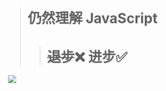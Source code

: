 ># 仍然理解 **JavaScript**
>># ~~退步~~❌ **进步**✅ 

<!-- profile-3d-contrib 3D 贡献图-->
<picture>
  <source media="(prefers-color-scheme: dark)" srcset="/profile-3d-contrib/profile-gitblock.svg" />
  <source media="(prefers-color-scheme: light)" srcset="/profile-3d-contrib/profile-night-rainbow.svg" />
  <img src="/profile-night-rainbow.svg" />
</picture>
